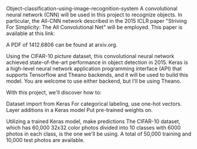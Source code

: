 Object-classification-using-image-recognition-system
A convolutional neural network (CNN) will be used in this project to recognize objects. In particular, the All-CNN network described in the 2015 ICLR paper "Striving For Simplicity: The All Convolutional Net" will be employed. This paper is available at this link:

A PDF of 1412.6806 can be found at arxiv.org.

Using the CIFAR-10 picture dataset, this convolutional neural network achieved state-of-the-art performance in object detection in 2015. Keras is a high-level neural network application programming interface (API) that supports Tensorflow and Theano backends, and it will be used to build this model. You are welcome to use either backend, but I'll be using Theano.

With this project, we'll discover how to:

Dataset import from Keras
For categorical labeling, use one-hot vectors.
Layer additions in a Keras model
Put pre-trained weights on.

Utilizing a trained Keras model, make predictions
The CIFAR-10 dataset, which has 60,000 32x32 color photos divided into 10 classes with 6000 photos in each class, is the one we'll be using. A total of 50,000 training and 10,000 test photos are available.

